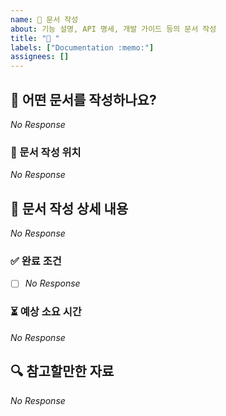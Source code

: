 ```yaml
---
name: 📝 문서 작성
about: 기능 설명, API 명세, 개발 가이드 등의 문서 작성
title: "📝 "
labels: ["Documentation :memo:"]
assignees: []
---
```


## 📌 어떤 문서를 작성하나요?

<!--
  작성하려는 문서의 종류와 목적을 3줄 이내로 간결하게 설명해주세요.
  이 문서가 왜 필요한가요? 어떤 개발 흐름에 도움이 되나요?
  (예시) 프론트-백엔드 API 연동을 위해 API 구조를 명세한다.
-->

_No Response_

### 📂 문서 작성 위치

<!--
  이 문서는 어디에 작성되나요? 문서 작성 위치를 알려주세요.
  (예시) [Notion](https://...), [Wiki](https://...)
-->

_No Response_

## 📜 문서 작성 상세 내용

<!--
  문서에 포함되어야 할 항목들을 구체적으로 나열해주세요.
  (예시) 백엔드 API 기본 형식 설정, 응답코드 설정
-->

_No Response_

### ✅ 완료 조건

<!--
  어떤 상태가 되면 문서 작성이 완료된 것으로 간주하나요?
  (예시)
-->

- [ ] _No Response_

### ⏳ 예상 소요 시간

<!--
  예상되는 작업 소요 시간을 대략적으로 입력해주세요.
-->

_No Response_

## 🔍 참고할만한 자료

<!--
  관련 문서, 이전 이슈, 외부 링크 등을 자유롭게 추가하세요.
  (예시) [스프링부트 @RestController 설계](https://...)
-->

_No Response_
